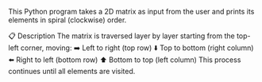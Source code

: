 This Python program takes a 2D matrix as input from the user and prints its elements in spiral (clockwise) order.

📋 Description
The matrix is traversed layer by layer starting from the top-left corner, moving:
➡️ Left to right (top row)
⬇️ Top to bottom (right column)
⬅️ Right to left (bottom row)
⬆️ Bottom to top (left column)
This process continues until all elements are visited.
